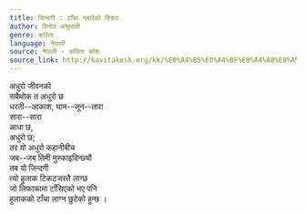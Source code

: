 ```yaml
---
title: जिन्दगी : टाँचा नमारेको टिकट
author: विनोद अश्रुमाली
genre: कविता
language: नेपाली
source: नेपाली - कविता कोश
source_link: http://kavitakosh.org/kk/%E0%A4%B5%E0%A4%BF%E0%A4%A8%E0%A5%8B%E0%A4%A6_%E0%A4%85%E0%A4%B6%E0%A5%8D%E0%A4%B0%E0%A5%81%E0%A4%AE%E0%A4%BE%E0%A4%B2%E0%A5%80
---
```


अधुरो जीवनको  
सबैथोक त अधुरो छ  
धरती--आकाश, घाम--जून--तारा  
सारा--सारा  
आधा छ,  
अधुरो छ;  
तर यो अधुरो कहानीबीच  
जब--जब तिमी मुस्काइदिन्छ्यौ  
तब यो जिन्दगी  
त्यो हुलाक टिकटजस्तै लाग्छ  
जो लिफाफामा टाँसिएको भए पनि  
हुलाकको टाँचा लाग्न छुटेको हुन्छ ।
